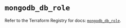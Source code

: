 # `mongodb_db_role`

Refer to the Terraform Registry for docs: [`mongodb_db_role`](https://registry.terraform.io/providers/kaginari/mongodb/0.1.7/docs/resources/db_role).
